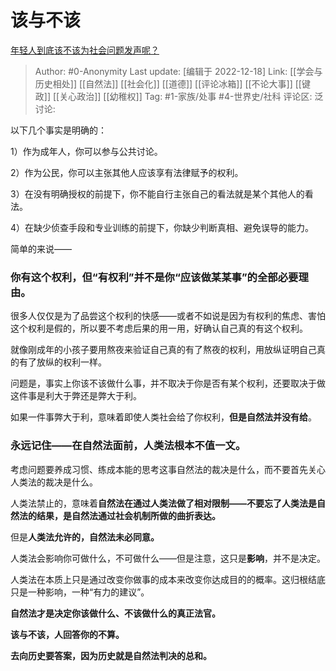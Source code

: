 # 该与不该
[年轻人到底该不该为社会问题发声呢？](https://www.zhihu.com/question/569816053/answer/2806187887)

> Author: #0-Anonymity
> Last update: [编辑于 2022-12-18]
> Link: [[学会与历史相处]] [[自然法]] [[社会化]] [[道德]] [[评论冰箱]] [[不论大事]] [[键政]] [[关心政治]] [[幼稚权]]
> Tag: #1-家族/处事 #4-世界史/社科
> 评论区:
> 泛讨论:

以下几个事实是明确的：

1）作为成年人，你可以参与公共讨论。

2）作为公民，你可以主张其他人应该享有法律赋予的权利。

3）在没有明确授权的前提下，你不能自行主张自己的看法就是某个其他人的看法。

4）在缺少侦查手段和专业训练的前提下，你缺少判断真相、避免误导的能力。

简单的来说——

### 你有这个权利，但“有权利”并不是你“应该做某某事”的全部必要理由。

很多人仅仅是为了品尝这个权利的快感——或者不如说是因为有权利的焦虑、害怕这个权利是假的，所以要不考虑后果的用一用，好确认自己真的有这个权利。

就像刚成年的小孩子要用熬夜来验证自己真的有了熬夜的权利，用放纵证明自己真的有了放纵的权利一样。

问题是，事实上你该不该做什么事，并不取决于你是否有某个权利，还要取决于做这件事是利大于弊还是弊大于利。

如果一件事弊大于利，意味着即使人类社会给了你权利，**但是自然法并没有给**。

### 永远记住——在自然法面前，人类法根本不值一文。

考虑问题要养成习惯、练成本能的思考这事自然法的裁决是什么，而不要首先关心人类法的裁决是什么。

人类法禁止的，意味着**自然法在通过人类法做了相对限制——不要忘了人类法是自然法的结果，是自然法通过社会机制所做的曲折表达。**

但是**人类法允许的，自然法未必同意。**

人类法会影响你可做什么，不可做什么——但是注意，这只是**影响**，并不是决定。

人类法在本质上只是通过改变你做事的成本来改变你达成目的的概率。这归根结底只是一种影响，一种“有力的建议”。

**自然法才是决定你该做什么、不该做什么的真正法官。**

**该与不该，人回答你的不算。**

**去向历史要答案，因为历史就是自然法判决的总和。**
